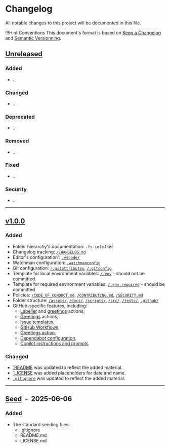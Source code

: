 <!-- markdownlint-disable MD024 -->
# Changelog

All notable changes to this project will be documented in this file.

!!!Hint Conventions
    This document's format is based on [Keep a Changelog](https://keepachangelog.com/en/1.0.0/)
    and [Semantic Versionning](https://semver.org/spec/v2.0.0.htmlspec/v2.0.0.html).

<!--
--------------------------------------------------------------------------------
___  TEMPLATE     ______________________________________________________________
--------------------------------------------------------------------------------

SECTIONS
´´´´´´´´´´
## [Unreleased](https://github.com/e2d2iCode/tmpl-repo-github/compare/...HEAD)
## [<vers>](https://github.com/e2d2iCode/tmpl-repo-github/releases/tag/<the-tag>) &nbsp;-&nbsp; <yyy-mm-dd>
## [<vers>](https://github.com/e2d2iCode/tmpl-repo-github/compare/<to-that>...<this>) &nbsp;-&nbsp; <yyy-mm-dd>

### Added

- ...

### Changed

- ...

### Deprecated

- ...

### Removed

- ...

### Fixed

- ...

### Security

- ...

-----------------------------------------------------------------------------

MILESTONES
´´´´´´´´´

**[d<X.Y>-<label>-<Z>](https://github.com/e2d2iCode/tmpl-repo-github/compare/d<X.Y>-<label>-<N>...<base-tag>**

-->
<!--
--------------------------------------------------------------------------------
___ CHANGELOG   ________________________________________________________________
--------------------------------------------------------------------------------

NEW  VERSION  CHECKLIST  (!!! Release Branch !!!)
´´´´´´´´´´´´´´´´´´´´´´´´´´´´´´´´´´´´´´´´´´´´´´´´
The first 3 steps below should be taken eright on the `develop` branch, right before  the `telease` branch is created. If done on the `release` branch, then the changes should be merged back to the `develop` branch asap (before  its changelog is updated with new entries, otherwise tconflicts will occur when the `release` branch is merged back to the `develop` branch).

    [   ]  REPLACE [Unreleased] by the last release's next version

    [   ]  ADD today's date in the format YYYY-MM-DD

    [   ]  REPLACE [Unreleased] by the last release's next version

The step below finalizes the release's changelog. It should be the last commit on the `release` branch before the final merge happens.

    [   ]  MODIFY the comparison settings from `...HEAD` to `<to-that>...<this>`
-->

## [Unreleased](https://github.com/e2d2iCode/tmpl-repo-github/compare/...HEAD)

### Added

- ...

### Changed

- ...

### Deprecated

- ...

### Removed

- ...

### Fixed

- ...

### Security

- ...

---

## [v1.0.0](https://github.com/e2d2iCode/tmpl-repo-github/compare/v0.0.1...v1.0.0)

### Added

- Folder hierarchy's documentation: `.fs-info` files
- Changelog tracking: [`/CHANGELOG.md`](CHANGELOG.md)
- Editor's configuration': [`.vscode/`](.vscode/.fs-info)
- Watchman configuration: [`.watchmanconfig`](.watchmanconfig)
- Git configuration: [`/.gitattributes`](.gitattributes), [`/.gitconfig`](.gitconfig)
- Template for local environment variables: [`/.env`](.env) - should not be committed.
- Template for required environment variables: [`/.env.required`](.env.required) - should be committed
- Policies: [`/CODE_OF_CONDUCT.md`](CODE_OF_CONDUCT.md), [`/CONTRIBUTING.md`](CONTRIBUTING.md), [`/SECURITY.md`](SECURITY.md)
- Folder structure: [`/assets/`](assets/.fs-info), [`/docs/`](docs/.fs-info), [`/scripts/`](scripts/.fs-info), [`/src/`](src/.fs-info), [`/tests/`](tests/.fs-info), [`.github/`](.github/.fs-info)
- GitHub-specific features, including:
  - [Labeller](.github/labeler.yml) and [greetings](.github/greetings.yml) actions,
  - [Greetings](.github/greetings.yml) actions,
  - [Issue templates](.github/ISSUE_TEMPLATE/.fs-info),
  - [GitHub Workflows](.github/workflows/.fs-info),
  - [Greetings action](.github/gretteings.yml),
  - [Dependabot configuration](.github/dependabot.yml),
  - [Copilot instructions and prompts](.github/copilot/.fs-info)

### Changed

- [`README](readme.md) was updated to reflect the added material.
- [`LICENSE](LICENSE.md) was added placeholders for date and name.
- [`.gitignore`](.gitignore) was updated to reflect the added material.

---

## [Seed](https://github.com/e2d2iCode/tmpl-repo-github/releases/tag/v0.0.1) &nbsp;-&nbsp; 2025-06-06

### Added

- The standard seeding files:
  - .gitignore
  - README.md
  - LICENSE.md
